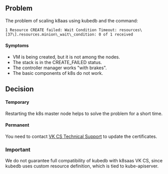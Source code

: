 ## Problem

The problem of scaling k8aas using kubedb and the command:

```
1 Resource CREATE failed: Wait Condition Timeout: resources\[37\].resources.minion\_wait\_condition: 0 of 1 received
```

#### Symptoms

- VM is being created, but it is not among the nodes.
- The stack is in the CREATE_FAILED status.
- The controller manager works "with brakes".
- The basic components of k8s do not work.

## Decision

#### Temporary

Restarting the k8s master node helps to solve the problem for a short time.

#### Permanent

You need to contact [VK CS Technical Support](http://mchs.mail.ru/help/contact-us) to update the certificates.

### Important

We do not guarantee full compatibility of kubedb with k8saas VK CS, since kubedb uses custom resource definition, which is tied to kube-apiserver.
